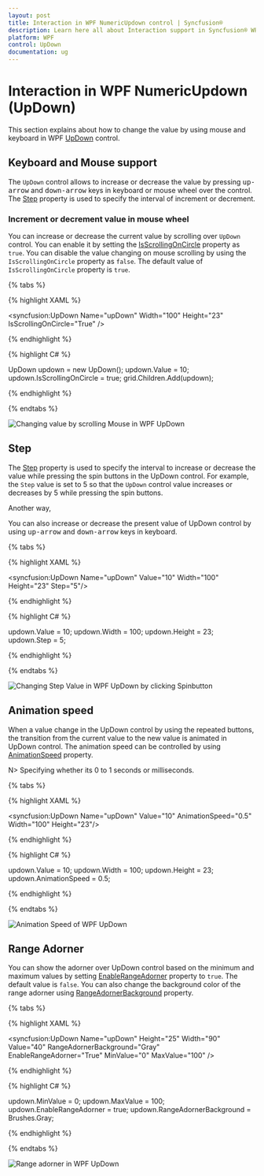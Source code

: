 ```yaml
---
layout: post
title: Interaction in WPF NumericUpdown control | Syncfusion®
description: Learn here all about Interaction support in Syncfusion® WPF NumericUpdown (UpDown) control, its elements and more details.
platform: WPF
control: UpDown
documentation: ug
---
```


# Interaction in WPF NumericUpdown (UpDown)

This section explains about how to change the value by using mouse and keyboard in WPF [UpDown](https://help.syncfusion.com/cr/wpf/Syncfusion.Windows.Shared.UpDown.html) control.

## Keyboard and Mouse support

The `UpDown` control allows to increase or decrease the value by pressing <kbd>up-arrow</kbd> and <kbd>down-arrow</kbd> keys in keyboard or mouse wheel over the control. The [Step](https://help.syncfusion.com/cr/wpf/Syncfusion.Windows.Shared.UpDown.html#Syncfusion_Windows_Shared_UpDown_Step) property is used to specify the interval of increment or decrement.

### Increment or decrement value in mouse wheel 

You can increase or decrease the current value by scrolling over `UpDown` control. You can enable it by setting the [IsScrollingOnCircle](https://help.syncfusion.com/cr/wpf/Syncfusion.Windows.Shared.UpDown.html#Syncfusion_Windows_Shared_UpDown_IsScrollingOnCircle) property as `true`. You can disable the value changing on mouse scrolling by using the `IsScrollingOnCircle` property as `false`. The default value of `IsScrollingOnCircle` property is `true`. 

{% tabs %}

{% highlight XAML %}

<syncfusion:UpDown Name="upDown" Width="100" Height="23" IsScrollingOnCircle="True" />

{% endhighlight %}

{% highlight C# %}

UpDown updown = new UpDown();
updown.Value = 10;
updown.IsScrollingOnCircle = true;
grid.Children.Add(updown);

{% endhighlight %}

{% endtabs %}

![Changing value by scrolling Mouse in WPF UpDown](Interaction_images/wpf-updown-scrolling.gif)

## Step

The [Step](https://help.syncfusion.com/cr/wpf/Syncfusion.Windows.Shared.UpDown.html#Syncfusion_Windows_Shared_UpDown_Step) property is used to specify the interval to increase or decrease the value while pressing the spin buttons in the UpDown control. For example, the `Step` value is set to 5 so that the `UpDown` control value increases or decreases by 5 while pressing the spin buttons.

Another way,

You can also increase or decrease the present value of UpDown control by using <kbd>up-arrow</kbd> and <kbd>down-arrow</kbd> keys in keyboard.

{% tabs %}

{% highlight XAML %}

<syncfusion:UpDown Name="upDown" Value="10" Width="100" Height="23" Step="5"/>

{% endhighlight %}

{% highlight C# %}

updown.Value = 10;
updown.Width = 100;
updown.Height = 23;
updown.Step = 5;

{% endhighlight %}

{% endtabs %}

![Changing Step Value in WPF UpDown by clicking Spinbutton](Interaction_images/wpf-updown-step.gif)

## Animation speed

When a value change in the UpDown control by using the repeated buttons, the transition from the current value to the new value is animated in UpDown control. The animation speed can be controlled by using [AnimationSpeed](https://help.syncfusion.com/cr/wpf/Syncfusion.Windows.Shared.UpDown.html#Syncfusion_Windows_Shared_UpDown_AnimationSpeed) property. 

N> Specifying whether its 0 to 1 seconds or milliseconds.

{% tabs %}

{% highlight XAML %}

<syncfusion:UpDown Name="upDown" Value="10" AnimationSpeed="0.5" Width="100" Height="23"/>

{% endhighlight %}

{% highlight C# %}

updown.Value = 10;
updown.Width = 100;
updown.Height = 23;
updown.AnimationSpeed = 0.5;

{% endhighlight %}

{% endtabs %}

![Animation Speed of WPF UpDown](Interaction_images/wpf-updown-speed1.gif)

## Range Adorner

You can show the adorner over UpDown control based on the minimum and maximum values by setting [EnableRangeAdorner](https://help.syncfusion.com/cr/wpf/Syncfusion.Windows.Shared.UpDown.html#Syncfusion_Windows_Shared_UpDown_EnableRangeAdorner) property to `true`. The default value is `false`. You can also change the background color of the range adorner using [RangeAdornerBackground](https://help.syncfusion.com/cr/wpf/Syncfusion.Windows.Shared.UpDown.html#Syncfusion_Windows_Shared_UpDown_RangeAdornerBackground) property.

{% tabs %}

{% highlight XAML %}

<syncfusion:UpDown Name="upDown" Height="25" Width="90" Value="40" RangeAdornerBackground="Gray" EnableRangeAdorner="True" MinValue="0" MaxValue="100" />

{% endhighlight %}

{% highlight C# %}

updown.MinValue = 0;
updown.MaxValue = 100;
updown.EnableRangeAdorner = true;
updown.RangeAdornerBackground = Brushes.Gray;

{% endhighlight %}

{% endtabs %}

![Range adorner in WPF UpDown](Interaction_images/wpf-updown-rangeadorner.png)
